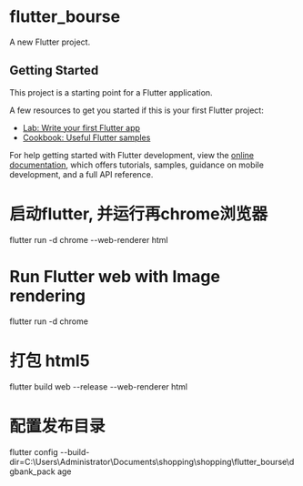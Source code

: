 # flutter_bourse

A new Flutter project.

## Getting Started

This project is a starting point for a Flutter application.

A few resources to get you started if this is your first Flutter project:

- [Lab: Write your first Flutter app](https://docs.flutter.dev/get-started/codelab)
- [Cookbook: Useful Flutter samples](https://docs.flutter.dev/cookbook)

For help getting started with Flutter development, view the
[online documentation](https://docs.flutter.dev/), which offers tutorials,
samples, guidance on mobile development, and a full API reference.

# 启动flutter, 并运行再chrome浏览器
flutter run -d chrome --web-renderer html
# Run Flutter web with Image rendering
flutter run -d chrome
# 打包 html5
flutter build web --release --web-renderer html
# 配置发布目录
flutter config --build-dir=C:\Users\Administrator\Documents\shopping\shopping\flutter_bourse\dgbank_pack
age
